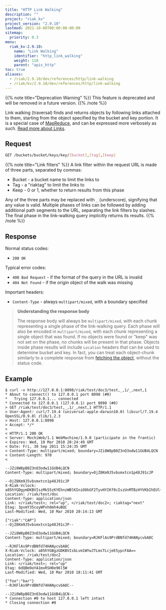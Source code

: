 ```yaml
---
title: "HTTP Link Walking"
description: ""
project: "riak_kv"
project_version: "2.9.10"
lastmod: 2021-10-06T00:00:00-00:00
sitemap:
  priority: 0.3
menu:
  riak_kv-2.9.10:
    name: "Link Walking"
    identifier: "http_link_walking"
    weight: 118
    parent: "apis_http"
toc: true
aliases:
  - /riak/2.9.10/dev/references/http/link-walking
  - /riak/kv/2.9.10/dev/references/http/link-walking
---
```


{{% note title="Deprecation Warning" %}}
This feature is deprecated and will be removed in a future version.
{{% /note %}}

Link walking (traversal) finds and returns objects by following links attached
to them, starting from the object specified by the bucket and key portion.  It
is a special case of [MapReduce]({{<baseurl>}}riak/kv/2.9.10/developing/usage/mapreduce), and can be expressed more verbosely as such.
[Read more about Links]({{<baseurl>}}riak/kv/2.9.10/learn/glossary/#links).

## Request

```bash
GET /buckets/bucket/keys/key/[bucket],[tag],[keep]
```

{{% note title="Link filters" %}}
A link filter within the request URL is made of three parts, separated by
commas:

* Bucket - a bucket name to limit the links to
* Tag - a "riaktag" to limit the links to
* Keep - 0 or 1, whether to return results from this phase

Any of the three parts may be replaced with `_` (underscore), signifying that
any value is valid. Multiple phases of links can be followed by adding
additional path segments to the URL, separating the link filters by slashes.
The final phase in the link-walking query implicitly returns its results.
{{% /note %}}

## Response

Normal status codes:

* `200 OK`

Typical error codes:

* `400 Bad Request` - if the format of the query in the URL is invalid
* `404 Not Found` - if the origin object of the walk was missing

Important headers:

* `Content-Type` - always `multipart/mixed`, with a boundary specified

> **Understanding the response body**
>
> The response body will always be `multipart/mixed`, with each
chunk representing a single phase of the link-walking query. Each phase will
also be encoded in `multipart/mixed`, with each chunk representing a
single object that was found. If no objects were found or "keep" was not set on
the phase, no chunks will be present in that phase.  Objects inside phase
results will include `Location` headers that can be used to determine
bucket and key. In fact, you can treat each object-chunk similarly to a complete
response from [fetching the object]({{<baseurl>}}riak/kv/2.9.10/developing/api/http/fetch-object), without the status
code.

## Example

```curl
$ curl -v http://127.0.0.1:8098/riak/test/doc3/test,_,1/_,next,1
* About to connect() to 127.0.0.1 port 8098 (#0)
*   Trying 127.0.0.1... connected
* Connected to 127.0.0.1 (127.0.0.1) port 8098 (#0)
> GET /riak/test/doc3/test,_,1/_,next,1 HTTP/1.1
> User-Agent: curl/7.19.4 (universal-apple-darwin10.0) libcurl/7.19.4 OpenSSL/0.9.8l zlib/1.2.3
> Host: 127.0.0.1:8098
> Accept: */*
>
< HTTP/1.1 200 OK
< Server: MochiWeb/1.1 WebMachine/1.9.0 (participate in the frantic)
< Expires: Wed, 10 Mar 2010 20:24:49 GMT
< Date: Fri, 30 Sep 2011 15:24:35 GMT
< Content-Type: multipart/mixed; boundary=JZi8W8pB0Z3nO3odw11GUB4LQCN
< Content-Length: 970
<

--JZi8W8pB0Z3nO3odw11GUB4LQCN
Content-Type: multipart/mixed; boundary=OjZ8Km9J5vbsmxtcn1p48J91cJP

--OjZ8Km9J5vbsmxtcn1p48J91cJP
X-Riak-Vclock: a85hYGDgymDKBVIszMk55zKYEhnzWBlKIniO8kGF2TyvHYIKf0cIszUnMTBzHYVKbIhEUl+VK4spDFTPxhHzFyqhEoVQz7wkSAGLMGuz6FSocFIUijE3pt7HlGBhnqejARXmq0QyZnnxE6jwVJBwFgA=
Location: /riak/test/doc
Content-Type: application/json
Link: </riak/test>; rel="up", </riak/test/doc2>; riaktag="next"
Etag: 3pvmY35coyWPxh8mh4uBQC
Last-Modified: Wed, 10 Mar 2010 20:14:13 GMT

{"riak":"CAP"}
--OjZ8Km9J5vbsmxtcn1p48J91cJP--

--JZi8W8pB0Z3nO3odw11GUB4LQCN
Content-Type: multipart/mixed; boundary=RJKFlAs9PrdBNfd74HANycvbA8C

--RJKFlAs9PrdBNfd74HANycvbA8C
X-Riak-Vclock: a85hYGBgzGDKBVIsbLvm1WYwJTLmsTLcjeE5ypcFAA==
Location: /riak/test/doc2
Content-Type: application/json
Link: </riak/test>; rel="up"
Etag: 6dQBm9oYA1mxRSH0e96l5W
Last-Modified: Wed, 10 Mar 2010 18:11:41 GMT

{"foo":"bar"}
--RJKFlAs9PrdBNfd74HANycvbA8C--

--JZi8W8pB0Z3nO3odw11GUB4LQCN--
* Connection #0 to host 127.0.0.1 left intact
* Closing connection #0
```

